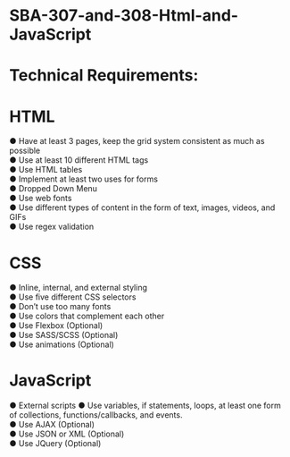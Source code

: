 # SBA-307-and-308-Html-and-JavaScript

# Technical Requirements:
# HTML
● Have at least 3 pages, keep the grid system consistent as much as possible<br>
● Use at least 10 different HTML tags<br>
● Use HTML tables<br>
● Implement at least two uses for forms<br>
● Dropped Down Menu<br>
● Use web fonts<br>
● Use different types of content in the form of text, images, videos, and GIFs<br>
● Use regex validation<br>

# CSS
● Inline, internal, and external styling<br>
● Use five different CSS selectors<br>
● Don’t use too many fonts<br>
● Use colors that complement each other<br>
● Use Flexbox (Optional)<br>
● Use SASS/SCSS (Optional)<br>
● Use animations (Optional)<br>

# JavaScript
● External scripts
● Use variables, if statements, loops, at least one form of collections, functions/callbacks, and events.<br>
● Use AJAX (Optional)<br>
● Use JSON or XML (Optional)<br>
● Use JQuery (Optional)<br>